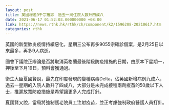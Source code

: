 ```yaml
---
layout: post
title: 英國增逾9千宗確診　過去一周住院人數升四成八
date: 2021-06-17 01:52:03.000000000 +08:00
link: https://news.rthk.hk/rthk/ch/component/k2/1596208-20210617.htm
categories: rthk
---
```


英國的新型肺炎疫情持續惡化，星期三公布再多9055宗確診個案，是2月25日以來最多，再多9人病逝。

國會下議院正辯論是否將取消英格蘭最後階段防疫措施的日期，由原本下星期一，押後至下月19日，預料會獲通過。

衛生大臣夏國賢說，最先在印度發現的變種病毒Delta，佔英國新增病例九成六，過去一星期的入院人數升了四成八，大部分是未完成接種兩劑疫苗的50歲以下人士，推遲放寬防疫措施是希望讓更多人完成打針。

夏國賢又說，當局將強制護老院員工注射疫苗，並正考慮強制政府醫護人員打針。　
